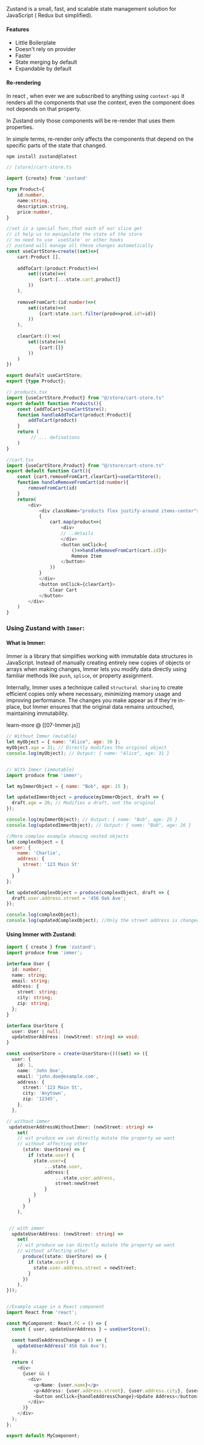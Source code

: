 Zustand is a small, fast, and scalable state management solution for JavaScript ( Redux but simplified).

#### Features

- Little Boilerplate
- Doesn't rely on provider
- Faster
- State merging by default
- Expandable by default

#### Re-rendering

In react , when ever we are subscribed to anything using `context-api` it renders all the components that use the context, even the component does not depends on that property.

In Zustand only those components will be re-render that uses them properties.

In simple terms, re-render only affects the components that depend on the specific parts of the state that changed. 

```shell
npm install zustand@latest
```

```ts
// [store]/cart-store.ts

import {create} from 'zustand'

type Product={
	id:number,
	name:string,
	description:string,
	price:number,
}

//set is a special func,that each of our slice get
// it help us to manipulate the state of the store
// no need to use `useState` or other hooks
// zustand will manage all these changes automatically
const useCartStore=create((set)=>{
	cart:Product [],
	
	addToCart:(product:Product)=>(
		set((state)=>(
			{cart:[...state.cart,product]}
		))
	),
	
	removeFromCart:(id:number)=>(
		set((state)=>(
			{cart:state.cart.filter(prod=>prod.id!=id)}
		))
	),
	
	clearCart:():=>(
		set((state)=>(
			{cart:[]}
		))
	)
})

export deafalt useCartStore;
export {type Product};

```

```ts
// products.tsx
import {useCartStore,Product} from "@/store/cart-store.ts"
export default function Products(){
	const {addToCart}=useCartStore();
	function handleAddToCart(product:Product){
		addToCart(product)
	}
	return (
		 // ... definations
	)
}
```

```ts
//cart.tsx
import {useCartStore,Product} from "@/store/cart-store.ts"
export default function Cart(){
	const {cart,removeFromCart,clearCart}=useCartStore();
	function handleRemoveFromCart(id:number){
		removeFromCart(id)
	}
	return(
		<div>
			<div className="products flex justify-around items-center">
			{
				cart.map(product=>(
					<div>
					// ..details
					</div>
					<button onClick={
						()=>handleRemoveFromCart(cart.id)}>
						Remove Item
					</button>
				))
			}
			</div>
			<button onClick={clearCart}>
				Clear Cart
			</button>
		</div>
	)
}
```

### Using Zustand with `Immer`:

#### What is Immer:

Immer is a library that simplifies working with immutable data structures in JavaScript.  Instead of manually creating entirely new copies of objects or arrays when making changes, Immer lets you modify data directly using familiar methods like `push`, `splice`, or property assignment. 

Internally, Immer uses a technique called `structural sharing` to create efficient copies only where necessary, minimizing memory usage and improving performance.  The changes you make appear as if they're in-place, but Immer ensures that the original data remains untouched, maintaining immutability.

learn-more @ [[07-Immer.js]] 

```js
// Without Immer (mutable)
let myObject = { name: "Alice", age: 30 };
myObject.age = 31; // Directly modifies the original object
console.log(myObject); // Output: { name: "Alice", age: 31 }


// With Immer (immutable)
import produce from 'immer';

let myImmerObject = { name: "Bob", age: 25 };

let updatedImmerObject = produce(myImmerObject, draft => {
  draft.age = 26; // Modifies a draft, not the original
});

console.log(myImmerObject); // Output: { name: "Bob", age: 25 }
console.log(updatedImmerObject); // Output: { name: "Bob", age: 26 } 

//More complex example showing nested objects
let complexObject = {
  user: {
    name: 'Charlie',
    address: {
      street: '123 Main St'
    }
  }
};

let updatedComplexObject = produce(complexObject, draft => {
  draft.user.address.street = '456 Oak Ave';
});

console.log(complexObject); 
console.log(updatedComplexObject); //Only the street address is changed, original object is untouched.

```

#### Using Immer with Zustand:

```ts
import { create } from 'zustand';
import produce from 'immer';

interface User {
  id: number;
  name: string;
  email: string;
  address: {
    street: string;
    city: string;
    zip: string;
  };
}

interface UserStore {
  user: User | null;
  updateUserAddress: (newStreet: string) => void;
}

const useUserStore = create<UserStore>()((set) => ({
  user: {
    id: 1,
    name: 'John Doe',
    email: 'john.doe@example.com',
    address: {
      street: '123 Main St',
      city: 'Anytown',
      zip: '12345',
    },
  },

// without immer
 updateUserAddressWithoutImmer: (newStreet: string) =>
	set(
    // wit produce we can directly mutate the property we want
    // without affecting other
      (state: UserStore) => {
        if (state.user) {
          state.user={
	          ...state.user,
	          address:{
		          ...state.user.address,
		          street:newStreet
	          }
          }
        }
      }
    ),


 // with immer
  updateUserAddress: (newStreet: string) =>
    set(
    // wit produce we can directly mutate the property we want
    // without affecting other
      produce((state: UserStore) => {
        if (state.user) {
          state.user.address.street = newStreet;
        }
      })
    ),
}));


//Example usage in a React component
import React from 'react';

const MyComponent: React.FC = () => {
  const { user, updateUserAddress } = useUserStore();

  const handleAddressChange = () => {
    updateUserAddress('456 Oak Ave');
  };

  return (
    <div>
      {user && (
        <div>
          <p>Name: {user.name}</p>
          <p>Address: {user.address.street}, {user.address.city}, {user.address.zip}</p>
          <button onClick={handleAddressChange}>Update Address</button>
        </div>
      )}
    </div>
  );
};

export default MyComponent;
```

